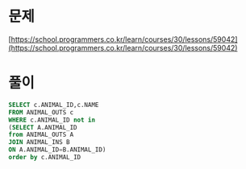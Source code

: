 # 문제

[https://school.programmers.co.kr/learn/courses/30/lessons/59042](https://school.programmers.co.kr/learn/courses/30/lessons/59042)

# 풀이

```sql
SELECT c.ANIMAL_ID,c.NAME
FROM ANIMAL_OUTS c
WHERE c.ANIMAL_ID not in
(SELECT A.ANIMAL_ID
from ANIMAL_OUTS A
JOIN ANIMAL_INS B
ON A.ANIMAL_ID=B.ANIMAL_ID)
order by c.ANIMAL_ID
```